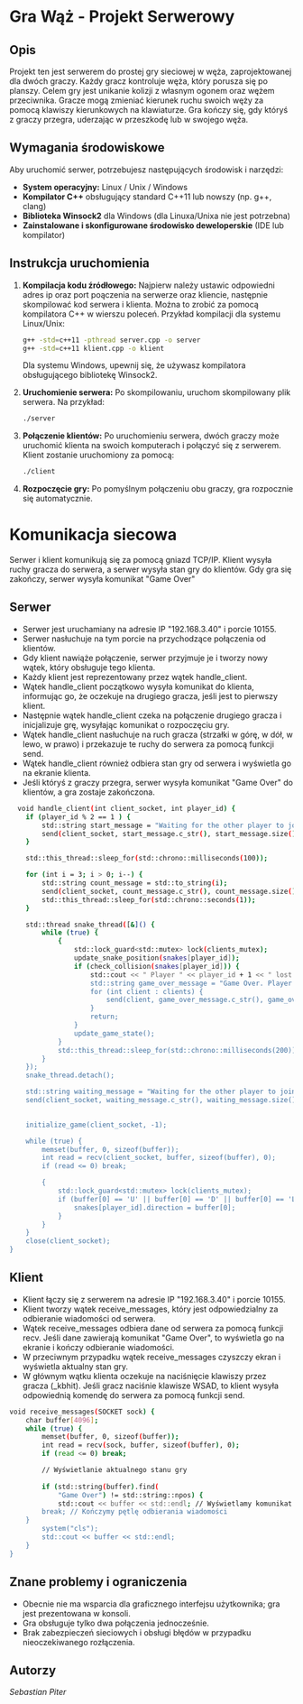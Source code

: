 # Gra Wąż - Projekt Serwerowy

## Opis

Projekt ten jest serwerem do prostej gry sieciowej w węża, zaprojektowanej dla dwóch graczy. Każdy gracz kontroluje węża, który porusza się po planszy. Celem gry jest unikanie kolizji z własnym ogonem oraz wężem przeciwnika. Gracze mogą zmieniać kierunek ruchu swoich węży za pomocą klawiszy kierunkowych na klawiaturze. Gra kończy się, gdy któryś z graczy przegra, uderzając w przeszkodę lub w swojego węża.

## Wymagania środowiskowe

Aby uruchomić serwer, potrzebujesz następujących środowisk i narzędzi:
- **System operacyjny:** Linux / Unix / Windows
- **Kompilator C++** obsługujący standard C++11 lub nowszy (np. g++, clang)
- **Biblioteka Winsock2** dla Windows (dla Linuxa/Unixa nie jest potrzebna)
- **Zainstalowane i skonfigurowane środowisko deweloperskie** (IDE lub kompilator)

## Instrukcja uruchomienia

1. **Kompilacja kodu źródłowego:** Najpierw należy ustawic odpowiedni adres ip oraz port poączenia na serwerze oraz kliencie, następnie skompilować kod serwera i klienta. Można to zrobić za pomocą kompilatora C++ w wierszu poleceń. Przykład kompilacji dla systemu Linux/Unix:
    ```bash
    g++ -std=c++11 -pthread server.cpp -o server
    g++ -std=c++11 klient.cpp -o klient
    ```

    Dla systemu Windows, upewnij się, że używasz kompilatora obsługującego bibliotekę Winsock2.

2. **Uruchomienie serwera:** Po skompilowaniu, uruchom skompilowany plik serwera. Na przykład:
    ```bash
    ./server
    ```

3. **Połączenie klientów:** Po uruchomieniu serwera, dwóch graczy może uruchomić klienta na swoich komputerach i połączyć się z serwerem. Klient zostanie uruchomiony za pomocą:
    ```bash
    ./client
    ```

4. **Rozpoczęcie gry:** Po pomyślnym połączeniu obu graczy, gra rozpocznie się automatycznie.

# Komunikacja siecowa
Serwer i klient komunikują się za pomocą gniazd TCP/IP. 
Klient wysyła ruchy gracza do serwera, a serwer wysyła stan gry do klientów. 
Gdy gra się zakończy, serwer wysyła komunikat "Game Over"

## Serwer
- Serwer jest uruchamiany na adresie IP "192.168.3.40" i porcie 10155.
- Serwer nasłuchuje na tym porcie na przychodzące połączenia od klientów.
- Gdy klient nawiąże połączenie, serwer przyjmuje je i tworzy nowy wątek, który obsługuje tego klienta.
- Każdy klient jest reprezentowany przez wątek handle_client.
- Wątek handle_client początkowo wysyła komunikat do klienta, informując go, że oczekuje na drugiego gracza, jeśli jest to pierwszy klient.
- Następnie wątek handle_client czeka na połączenie drugiego gracza i inicjalizuje grę, wysyłając komunikat o rozpoczęciu gry.
- Wątek handle_client nasłuchuje na ruch gracza (strzałki w górę, w dół, w lewo, w prawo) i przekazuje te ruchy do serwera za pomocą funkcji send.
- Wątek handle_client również odbiera stan gry od serwera i wyświetla go na ekranie klienta.
- Jeśli któryś z graczy przegra, serwer wysyła komunikat "Game Over" do klientów, a gra zostaje zakończona.


```bash
  void handle_client(int client_socket, int player_id) {
    if (player_id % 2 == 1 ) {
        std::string start_message = "Waiting for the other player to join...";
        send(client_socket, start_message.c_str(), start_message.size(), 0);
    }

    std::this_thread::sleep_for(std::chrono::milliseconds(100));

    for (int i = 3; i > 0; i--) {
        std::string count_message = std::to_string(i);
        send(client_socket, count_message.c_str(), count_message.size(), 0);
        std::this_thread::sleep_for(std::chrono::seconds(1));
    }

    std::thread snake_thread([&]() {
        while (true) {
            {
                std::lock_guard<std::mutex> lock(clients_mutex);
                update_snake_position(snakes[player_id]);
                if (check_collision(snakes[player_id])) {
                    std::cout << " Player " << player_id + 1 << " lost." << std::endl;
                    std::string game_over_message = "Game Over. Player " + std::to_string(player_id + 1) + " lost.";
                    for (int client : clients) {
                        send(client, game_over_message.c_str(), game_over_message.size(), 0);
                    }
                    return;
                }
                update_game_state();
            }
            std::this_thread::sleep_for(std::chrono::milliseconds(200));
        }
    });
    snake_thread.detach();

    std::string waiting_message = "Waiting for the other player to join...";
    send(client_socket, waiting_message.c_str(), waiting_message.size(), 0);

  
    initialize_game(client_socket, -1);

    while (true) {
        memset(buffer, 0, sizeof(buffer));
        int read = recv(client_socket, buffer, sizeof(buffer), 0);
        if (read <= 0) break;

        {
            std::lock_guard<std::mutex> lock(clients_mutex);
            if (buffer[0] == 'U' || buffer[0] == 'D' || buffer[0] == 'L' || buffer[0] == 'R') {
                snakes[player_id].direction = buffer[0];
            }
        }
    }
    close(client_socket);
}

```


## Klient
- Klient łączy się z serwerem na adresie IP "192.168.3.40" i porcie 10155.
- Klient tworzy wątek receive_messages, który jest odpowiedzialny za odbieranie wiadomości od serwera.
- Wątek receive_messages odbiera dane od serwera za pomocą funkcji recv. Jeśli dane zawierają komunikat "Game Over", to wyświetla go na ekranie i kończy odbieranie wiadomości.
- W przeciwnym przypadku wątek receive_messages czyszczy ekran i wyświetla aktualny stan gry.
- W głównym wątku klienta oczekuje na naciśnięcie klawiszy przez gracza (_kbhit). Jeśli gracz naciśnie klawisze WSAD, to klient wysyła odpowiednią komendę do serwera za pomocą funkcji send.
```bash
void receive_messages(SOCKET sock) {
    char buffer[4096];
    while (true) {
        memset(buffer, 0, sizeof(buffer));
        int read = recv(sock, buffer, sizeof(buffer), 0);
        if (read <= 0) break;

        // Wyświetlanie aktualnego stanu gry
        
        if (std::string(buffer).find(
            "Game Over") != std::string::npos) {
            std::cout << buffer << std::endl; // Wyświetlamy komunikat o przegranej
        break; // Kończymy pętlę odbierania wiadomości
    }
        system("cls");
        std::cout << buffer << std::endl;
    }
}
```

## Znane problemy i ograniczenia

- Obecnie nie ma wsparcia dla graficznego interfejsu użytkownika; gra jest prezentowana w konsoli.
- Gra obsługuje tylko dwa połączenia jednocześnie.
- Brak zabezpieczeń sieciowych i obsługi błędów w przypadku nieoczekiwanego rozłączenia.

## Autorzy

*Sebastian Piter*  

